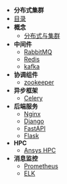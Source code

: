 
- **分布式集群**
- [目录](distributeCluster/README.md)
- **概念**
  - [分布式与集群](distributeCluster/chapter/introdution.md)
- **中间件**
  - [RabbitMQ](distributeCluster/chapter/rabbitmq.md)
  - [Redis](distributeCluster/chapter/redis.md)
  - [kafka](kafka/README.md)
- **协调组件**
  - [zookeeper](zookeeper/README.md)
- **异步框架**
  - [Celery](distributeCluster/chapter/celery.md)
- **后端服务**
  - [Nginx](nginx/README.md)
  - [Django](django/README.md)
  - [FastAPI](fastapi/README.md)
  - [Flask](distributeCluster/chapter/flask.md)
- **HPC**
  - [Ansys HPC](distributeCluster/chapter/ansys.md)
- **消息监控**
  - [Prometheus](distributeCluster/chapter/prometheus.md)
  - [ELK](distributeCluster/chapter/elk.md)

    
    
